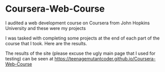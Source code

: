 # Coursera-Web-Course
I audited a web development course on Coursera from John Hopkins University and these were my projects

I was tasked with completing some projects at the end of each part of the course that I took. Here are the results.

The results of the site (please excuse the ugly main page that I used for testing) can be seen at https://teenagemutantcoder.github.io/Coursera-Web-Course
